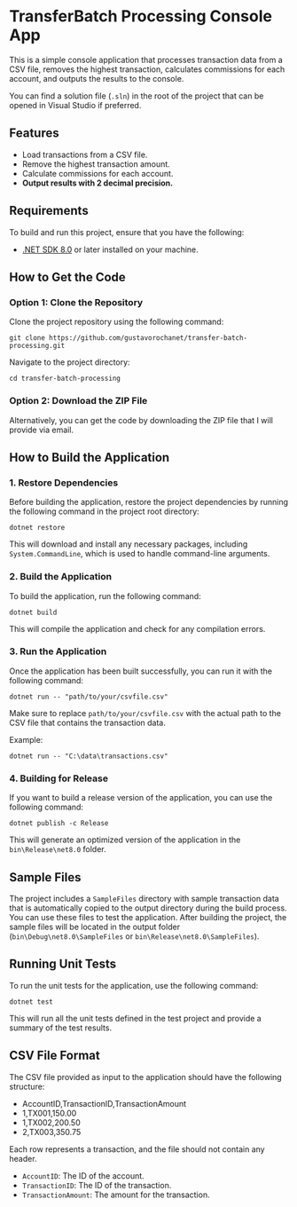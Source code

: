 # TransferBatch Processing Console App

This is a simple console application that processes transaction data from a CSV file, removes the highest transaction, calculates commissions for each account, and outputs the results to the console.

You can find a solution file (`.sln`) in the root of the project that can be opened in Visual Studio if preferred.

## Features

- Load transactions from a CSV file.
- Remove the highest transaction amount.
- Calculate commissions for each account.
- **Output results with 2 decimal precision.**

## Requirements

To build and run this project, ensure that you have the following:

- [.NET SDK 8.0](https://dotnet.microsoft.com/download/dotnet/8.0) or later installed on your machine.

## How to Get the Code

### Option 1: Clone the Repository
Clone the project repository using the following command:

```
git clone https://github.com/gustavorochanet/transfer-batch-processing.git
```

Navigate to the project directory:

```
cd transfer-batch-processing
```

### Option 2: Download the ZIP File
Alternatively, you can get the code by downloading the ZIP file that I will provide via email.

## How to Build the Application
### 1. Restore Dependencies
Before building the application, restore the project dependencies by running the following command in the project root directory:

```
dotnet restore
```

This will download and install any necessary packages, including `System.CommandLine`, which is used to handle command-line arguments.

### 2. Build the Application
To build the application, run the following command:

```
dotnet build
```

This will compile the application and check for any compilation errors.

### 3. Run the Application
Once the application has been built successfully, you can run it with the following command:

```
dotnet run -- "path/to/your/csvfile.csv"
```

Make sure to replace `path/to/your/csvfile.csv` with the actual path to the CSV file that contains the transaction data.

Example:

```
dotnet run -- "C:\data\transactions.csv"
```

### 4. Building for Release
If you want to build a release version of the application, you can use the following command:

```
dotnet publish -c Release
```

This will generate an optimized version of the application in the `bin\Release\net8.0` folder.

## Sample Files
The project includes a `SampleFiles` directory with sample transaction data that is automatically copied to the output directory during the build process. You can use these files to test the application. After building the project, the sample files will be located in the output folder (`bin\Debug\net8.0\SampleFiles` or `bin\Release\net8.0\SampleFiles`).

## Running Unit Tests
To run the unit tests for the application, use the following command:

```
dotnet test
```

This will run all the unit tests defined in the test project and provide a summary of the test results.

## CSV File Format
The CSV file provided as input to the application should have the following structure:


- AccountID,TransactionID,TransactionAmount
- 1,TX001,150.00
- 1,TX002,200.50
- 2,TX003,350.75


Each row represents a transaction, and the file should not contain any header.

- `AccountID`: The ID of the account.
- `TransactionID`: The ID of the transaction.
- `TransactionAmount`: The amount for the transaction.

